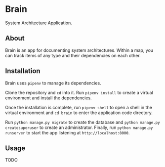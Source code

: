 Brain
=====

System Architecture Application.

About
-----

Brain is an app for documenting system architectures. Within a map, you can track items of any type and their dependencies on each other.

Installation
------------

Brain uses `pipenv` to manage its dependencies.

Clone the repository and `cd` into it. Run `pipenv install` to create a virtual environment and install the dependencies.

Once the installation is complete, run `pipenv shell` to open a shell in the virtual environment and `cd brain` to enter the application code directory.

Run `python manage.py migrate` to create the database and `python manage.py createsuperuser` to create an administrator. Finally, run `python manage.py runserver` to start the app listening at `http://localhost:8000`.

Usage
-----
TODO